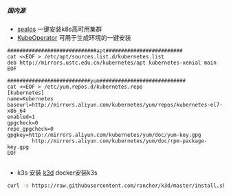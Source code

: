 ##### 国内源

- [sealos](https://github.com/fanux/sealos) 一键安装k8s高可用集群
- [KubeOperator](https://github.com/KubeOperator/KubeOperator/) 可用于生成环境的一键安装


```    
#############################apt#########################
cat <<EOF > /etc/apt/sources.list.d/kubernetes.list
deb http://mirrors.ustc.edu.cn/kubernetes/apt kubernetes-xenial main
EOF

###########################yum############################
cat <<EOF > /etc/yum.repos.d/kubernetes.repo
[kubernetes]
name=Kubernetes
baseurl=http://mirrors.aliyun.com/kubernetes/yum/repos/kubernetes-el7-x86_64
enabled=1
gpgcheck=0
repo_gpgcheck=0
gpgkey=http://mirrors.aliyun.com/kubernetes/yum/doc/yum-key.gpg
        http://mirrors.aliyun.com/kubernetes/yum/doc/rpm-package-key.gpg
EOF


```

- k3s 安装
[k3d](https://github.com/rancher/k3d) docker安装k3s

```bash
curl -s https://raw.githubusercontent.com/rancher/k3d/master/install.sh | bash
```